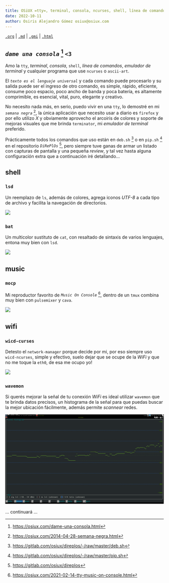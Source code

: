 ```yaml
---
title: OSiUX =tty=, terminal, consola, ncurses, shell, línea de comandos
date: 2022-10-11
author: Osiris Alejandro Gómez osiux@osiux.com
---
```


[`.org`](https://gitlab.com/osiux/osiux.gitlab.io/-/raw/master/tty.org) |
[`.md`](https://gitlab.com/osiux/osiux.gitlab.io/-/raw/master/tty.md) |
[`.gmi`](gemini://gmi.osiux.com/tty.gmi) |
[`.html`](https://osiux.gitlab.io/tty.html)

## *`dame una consola`* [^1] `<3`

Amo la `tty`, *terminal*, *consola*, `shell`, *línea de comandos*,
*emulador de terminal* y cualquier programa que use `ncurses` o
`ascii-art`.

El *`texto es el lenguaje universal`* y cada comando puede procesarlo y
su salida puede ser el ingreso de otro comando, es simple, rápido,
eficiente, consume poco espacio, poco ancho de banda y poca batería, es
altamente comprimible, es esencial, vital, puro, elegante y creativo.

No necesito nada más, en serio, puedo vivir en una `tty`, lo demostré en
mi *`semana negra`* [^2], la única aplicación que necesito usar a diario
es `firefox` y por ello utilizo *X* y obviamente aprovecho el arcoiris
de colores y soporte de mejoras visuales que me brinda `terminator`, mi
*emulador de terminal* preferido.

Prácticamente todos los comandos que uso están en `deb.sh` [^3] o en
`pip.sh` [^4] en el repositorio *`DiRePlOs`* [^5], pero siempre tuve
ganas de armar un listado con capturas de pantalla y una pequeña
*review*, y tal vez hasta alguna configuración extra que a continuación
iré detallando...

## shell

### `lsd`

Un reemplazo de `ls`, además de colores, agrega iconos *UTF-8* a cada
tipo de archivo y facilita la navegación de directorios.

[![](https://osiux.com/tmb/tty-shell-lsd.png)](https://osiux.com/img/tty-shell-lsd.png)

### `bat`

Un multicolor sustituto de `cat`, con resaltado de sintaxis de varios
lenguajes, entona muy bien con `lsd`.

[![](https://osiux.com/tmb/tty-shell-bat.png)](https://osiux.com/img/tty-shell-bat.png)

## music

### `mocp`

Mi reproductor favorito de *`Music On Console`* [^6], dentro de un
`tmux` combina muy bien con `pulsemixer` y `cava`.

[![](https://osiux.com/tmb/tty-music-on-console.png)](https://osiux.com/img/tty-music-on-console.png)

## wifi

### `wicd-curses`

Detesto el `network-manager` porque decide por mi, por eso siempre uso
`wicd-ncurses`, simple y efectivo, suelo dejar que se ocupe de la *WiFi*
y que no me toque la `eth0`, de esa me ocupo yo!

[![](https://osiux.com/tmb/tty-wifi-wicd-curses.png)](https://osiux.com/img/tty-wifi-wicd-curses.png)

### `wavemon`

Si querés mejorar la señal de tu conexión *WiFi* es ideal utilizar
`wavemon` que te brinda datos precisos, un histograma de la señal para
que puedas buscar la mejor ubicación fácilmente, además permite
*scannear* redes.

[![](img/tty-wifi-wavemon-histogram.png)](https://osiux.com/img/tty-wifi-wavemon-histogram.png)

... continuará ...

[^1]: <https://osiux.com/dame-una-consola.html>

[^2]: <https://osiux.com/2014-04-28-semana-negra.html>

[^3]: <https://gitlab.com/osiux/direplos/-/raw/master/deb.sh>

[^4]: <https://gitlab.com/osiux/direplos/-/raw/master/pip.sh>

[^5]: <https://gitlab.com/osiux/direplos>

[^6]: <https://osiux.com/2021-02-14-tty-music-on-console.html>
